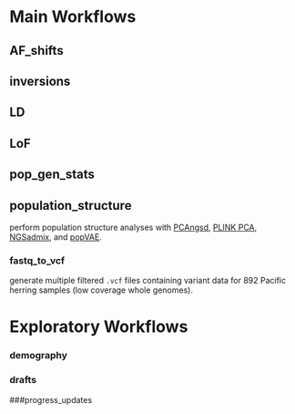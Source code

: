 # Main Workflows
## AF_shifts
## inversions
## LD
## LoF
## pop_gen_stats
## population_structure
perform population structure analyses with [PCAngsd](http://www.popgen.dk/software/index.php/PCAngsd),
[PLINK PCA](https://www.cog-genomics.org/plink/1.9/strat), [NGSadmix](http://www.popgen.dk/software/index.php/NgsAdmix), and [popVAE](https://github.com/kr-colab/popvae).
### fastq_to_vcf
generate multiple filtered `.vcf` files containing variant data for 892 Pacific herring samples (low coverage whole genomes).


# Exploratory Workflows
### demography
### drafts
###progress_updates
